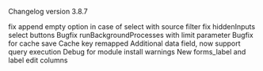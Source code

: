 Changelog version 3.8.7
 
fix append empty option in case of select with source filter
fix hiddenInputs select buttons
Bugfix runBackgroundProcesses with limit parameter
Bugfix for cache save
Cache key remapped
Additional data field, now support query execution
Debug for module install warnings
New forms_label and label edit columns
